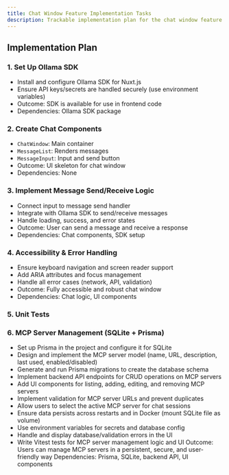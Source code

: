 ```yaml
---
title: Chat Window Feature Implementation Tasks
description: Trackable implementation plan for the chat window feature.
---
```


## Implementation Plan

### 1. Set Up Ollama SDK
- Install and configure Ollama SDK for Nuxt.js
- Ensure API keys/secrets are handled securely (use environment variables)
- Outcome: SDK is available for use in frontend code
- Dependencies: Ollama SDK package

### 2. Create Chat Components
- `ChatWindow`: Main container
- `MessageList`: Renders messages
- `MessageInput`: Input and send button
- Outcome: UI skeleton for chat window
- Dependencies: None

### 3. Implement Message Send/Receive Logic
- Connect input to message send handler
- Integrate with Ollama SDK to send/receive messages
- Handle loading, success, and error states
- Outcome: User can send a message and receive a response
- Dependencies: Chat components, SDK setup

### 4. Accessibility & Error Handling
- Ensure keyboard navigation and screen reader support
- Add ARIA attributes and focus management
- Handle all error cases (network, API, validation)
- Outcome: Fully accessible and robust chat window
- Dependencies: Chat logic, UI components

### 5. Unit Tests

### 6. MCP Server Management (SQLite + Prisma)
- Set up Prisma in the project and configure it for SQLite
- Design and implement the MCP server model (name, URL, description, last used, enabled/disabled)
- Generate and run Prisma migrations to create the database schema
- Implement backend API endpoints for CRUD operations on MCP servers
- Add UI components for listing, adding, editing, and removing MCP servers
- Implement validation for MCP server URLs and prevent duplicates
- Allow users to select the active MCP server for chat sessions
- Ensure data persists across restarts and in Docker (mount SQLite file as volume)
- Use environment variables for secrets and database config
- Handle and display database/validation errors in the UI
- Write Vitest tests for MCP server management logic and UI
Outcome: Users can manage MCP servers in a persistent, secure, and user-friendly way
Dependencies: Prisma, SQLite, backend API, UI components
```
